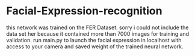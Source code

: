 # Facial-Expression-recognition
this network was trained on the FER Dataset. sorry i could not include the data set her because it contained more than 7000 images for training and validation.
run main.py to launch the facial expression in localhost with access to your camera and saved weight of the trained neural network.
